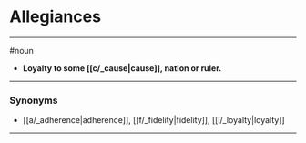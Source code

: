 # Allegiances
---
#noun
- **Loyalty to some [[c/_cause|cause]], nation or ruler.**
---
### Synonyms
- [[a/_adherence|adherence]], [[f/_fidelity|fidelity]], [[l/_loyalty|loyalty]]
---
